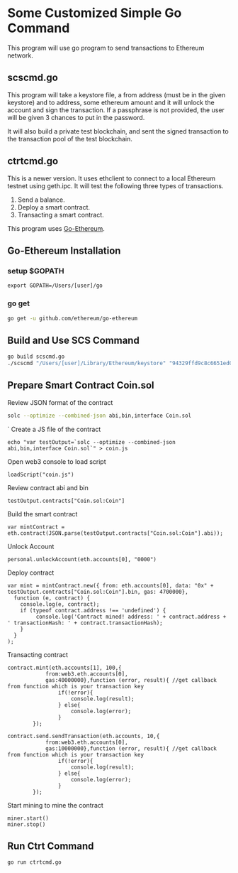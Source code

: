 # Some Customized Simple Go Command

This program will use go program to send transactions to Ethereum network.

## scscmd.go

This program will take a keystore file, a from address (must be in the given keystore) and to address, some ethereum amount and it will unlock the account and sign the transaction. If a passphrase is not provided, the user will be given 3 chances to put in the password. 

It will also build a private test blockchain, and sent the signed transaction to the transaction pool of the test blockchain.

## ctrtcmd.go

This is a newer version. It uses ethclient to connect to a local Ethereum testnet using geth.ipc. It will test the following three types of transactions.

1. Send a balance.
2. Deploy a smart contract.
3. Transacting a smart contract.


This program uses [Go-Ethereum](https://github.com/ethereum/go-ethereum).

## Go-Ethereum Installation

### setup $GOPATH

```
export GOPATH=/Users/[user]/go
```

### go get
```bash
go get -u github.com/ethereum/go-ethereum
```

## Build and Use SCS Command
```bash
go build scscmd.go
./scscmd "/Users/[user]/Library/Ethereum/keystore" "94329ffd9c8c6651ed0250569700e823ad6ebcbd" "ca4a1cc346f6ed99a7a0335617a1c647244c767a" 500000000000000000000 "password"
```
## Prepare Smart Contract Coin.sol

Review JSON format of the contract
```bash
solc --optimize --combined-json abi,bin,interface Coin.sol
```
`
Create a JS file of the contract
```
echo "var testOutput=`solc --optimize --combined-json abi,bin,interface Coin.sol`" > coin.js
```

Open web3 console to load script
```
loadScript("coin.js")
```
Review contract abi and bin
```
testOutput.contracts["Coin.sol:Coin"]
```
Build the smart contract
```
var mintContract = eth.contract(JSON.parse(testOutput.contracts["Coin.sol:Coin"].abi));
```
Unlock Account
```
personal.unlockAccount(eth.accounts[0], "0000")
```
Deploy contract
```
var mint = mintContract.new({ from: eth.accounts[0], data: "0x" + testOutput.contracts["Coin.sol:Coin"].bin, gas: 4700000},
  function (e, contract) {
    console.log(e, contract);
    if (typeof contract.address !== 'undefined') {
         console.log('Contract mined! address: ' + contract.address + ' transactionHash: ' + contract.transactionHash);
    }
  }
);
```
Transacting contract
```
contract.mint(eth.accounts[1], 100,{
            from:web3.eth.accounts[0],
            gas:40000000},function (error, result){ //get callback from function which is your transaction key
                if(!error){
                    console.log(result);
                } else{
                    console.log(error);
                }
        });

contract.send.sendTransaction(eth.accounts, 10,{
            from:web3.eth.accounts[0],
            gas:10000000},function (error, result){ //get callback from function which is your transaction key
                if(!error){
                    console.log(result);
                } else{
                    console.log(error);
                }
        });
```
Start mining to mine the contract
```
miner.start()
miner.stop()
```

## Run Ctrt Command
```bash
go run ctrtcmd.go
```